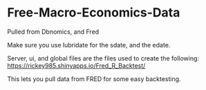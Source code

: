 # Free-Macro-Economics-Data
Pulled from Dbnomics, and Fred

Make sure you use lubridate for the sdate, and the edate.

Server, ui, and global files are the files used to create the following:
https://rickey985.shinyapps.io/Fred_R_Backtest/

This lets you pull data from FRED for some easy backtesting.
